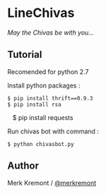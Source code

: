 # LineChivas
_May the Chivas be with you..._

Tutorial
------
Recomended for python 2.7

Install python packages :

    $ pip install thrift==0.9.3
    $ pip install rsa
    $ pip install requests

Run chivas bot with command :

    $ python chivasbot.py

Author
------

Merk Kremont / [@merkremont](https://twitter.com/merkremont)
